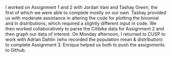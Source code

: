 I worked on Assignment 1 and 2 with Jordan Vani and Tashay Green, the first of which we were able to complete mostly on our own.
Tashay provided us with moderate assistance in altering the code for plotting the binomial and ln distributions, which required a slightly different input in code.
We then worked collaboratively to parse the Citibike data for Assignment 2 and then graph our data of interest.
On Monday afternoon, I returned to CUSP to work with Adrian Dahlin (who recorded the population mean & distribution) to complete Assignment 3.
Enrique helped us both to push the assignments to Github.
